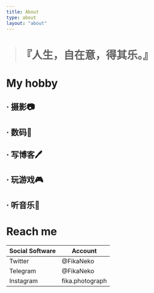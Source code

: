 ```yaml
---
title: About
type: about
layout: "about"
---
```

> # 『人生，自在意，得其乐。』
# My hobby
## · 摄影📷
## · 数码📱
## · 写博客🖊️
## · 玩游戏🎮
## · 听音乐🎵

# Reach me
| Social Software | Account         |
|-----------------|-----------------|
| Twitter         | @FikaNeko       |
| Telegram        | @FikaNeko       |
| Instagram       | fika.photograph |